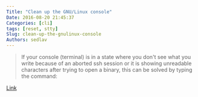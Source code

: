 ```yaml
---
Title: "Clean up the GNU/Linux console"
Date: 2016-08-20 21:45:37
Categories: [cli]
tags: [reset, stty]
Slug: clean-up-the-gnulinux-console
Authors: sedlav
---
```


> If your console (terminal) is in a state where you don't see what you write because of an aborted ssh session or it is showing unreadable characters after trying to open a binary, this can be solved by typing the command:

[Link](http://www.librebyte.net/en/tips/clean-up-the-gnulinux-console/)

